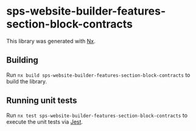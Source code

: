 # sps-website-builder-features-section-block-contracts

This library was generated with [Nx](https://nx.dev).

## Building

Run `nx build sps-website-builder-features-section-block-contracts` to build the library.

## Running unit tests

Run `nx test sps-website-builder-features-section-block-contracts` to execute the unit tests via [Jest](https://jestjs.io).
